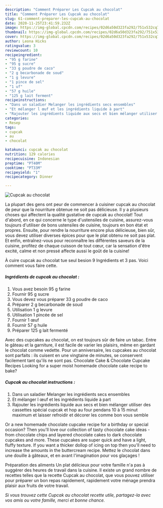 ```yaml
---
description: "Comment Préparer Les Cupcak au chocolat"
title: "Comment Préparer Les Cupcak au chocolat"
slug: 61-comment-preparer-les-cupcak-au-chocolat
date: 2020-11-25T23:41:59.232Z
image: https://img-global.cpcdn.com/recipes/02d6a50d323fa292/751x532cq70/cupcak-au-chocolat-photo-principale-de-la-recette.jpg
thumbnail: https://img-global.cpcdn.com/recipes/02d6a50d323fa292/751x532cq70/cupcak-au-chocolat-photo-principale-de-la-recette.jpg
cover: https://img-global.cpcdn.com/recipes/02d6a50d323fa292/751x532cq70/cupcak-au-chocolat-photo-principale-de-la-recette.jpg
author: Leona Hicks
ratingvalue: 3
reviewcount: 10
recipeingredient:
- "95 g farine"
- "95 g sucre"
- "33 g poudre de caco"
- "2 g becarbonade de soud"
- "1 g levure"
- "1 pince de sel"
- "1 uf"
- "57 g huile"
- "125 g lait ferment"
recipeinstructions:
- "Dans un saladier Melanger les ingrédients secs ensembles"
- "Et mélanger l œuf et les ingrédients liquide à part"
- "Rajouter les ingrédients liquide aux secs et bien mélanger utiliser des cassettes spécial cupcak et hop au four pendans 10 à 15 minut maximum et laisser refroidir et décorer les comme bon vous semble"
categories:
- Resep
tags:
- cupcak
- au
- chocolat

katakunci: cupcak au chocolat 
nutrition: 129 calories
recipecuisine: Indonesian
preptime: "PT40M"
cooktime: "PT33M"
recipeyield: "1"
recipecategory: Dinner

---
```



![Cupcak au chocolat](https://img-global.cpcdn.com/recipes/02d6a50d323fa292/751x532cq70/cupcak-au-chocolat-photo-principale-de-la-recette.jpg)

La plupart des gens ont peur de commencer à cuisiner cupcak au chocolat de peur que la nourriture obtenue ne soit pas délicieuse. Il y a plusieurs choses qui affectent la qualité gustative de cupcak au chocolat! Tout d'abord, en ce qui concerne le type d'ustensiles de cuisine, assurez-vous toujours d'utiliser de bons ustensiles de cuisine, toujours en bon état et propres. Ensuite, pour rendre la nourriture encore plus délicieuse, bien sûr, vous devez utiliser diverses épices pour que le plat obtenu ne soit pas plat. Et enfin, entraînez-vous pour reconnaître les différentes saveurs de la cuisine, profitez de chaque cuisson de tout cœur, car la sensation d'être excité, calme et non pressé affecte aussi le goût de la cuisine!

<!--inarticleads1-->

À cuire cupcak au chocolat tue seul besion 9 Ingrédients et 3 pas. Voici comment vous faire cette.

##### Ingrédients de cupcak au chocolat :

1. Vous avez besoin 95 g farine
1. Fournir 95 g sucre
1. Vous devez vous préparer 33 g poudre de caco
1. Préparer 2 g becarbonade de soud
1. Utilisation 1 g levure
1. Utilisation 1 pincée de sel
1. Fournir 1 œuf
1. Fournir 57 g huile
1. Préparer 125 g lait fermenté


Avec des cupcakes au chocolat, on est toujours sûr de faire un tabac. Entre le gâteau et la garniture, il est facile de varier les plaisirs, même en gardant le chocolat comme vedette. Pour un anniversaire, les cupcakes au chocolat sont parfaits : ils cuisent en une vingtaine de minutes, se conservent facilement tant qu&#39;ils ne sont pas. Chocolate Cake &amp; Chocolate Cupcake Recipes Looking for a super moist homemade chocolate cake recipe to bake? 

<!--inarticleads2-->

##### Cupcak au chocolat instructions :

1. Dans un saladier Melanger les ingrédients secs ensembles
1. Et mélanger l œuf et les ingrédients liquide à part
1. Rajouter les ingrédients liquide aux secs et bien mélanger utiliser des cassettes spécial cupcak et hop au four pendans 10 à 15 minut maximum et laisser refroidir et décorer les comme bon vous semble


Or a new homemade chocolate cupcake recipe for a birthday or special occasion? Then you&#39;ll love our collection of tasty chocolate cake ideas - from chocolate chips and layered chocolate cakes to dark chocolate cupcakes and more. These cupcakes are super quick and have a light, fluffy texture. If you want a thicker dollop of icing on top then you&#39;ll need to increase the amounts in the buttercream recipe. Mettez le chocolat dans une douille à gâteaux, et en avant l&#39;imagination pour vos glaçages ! 

<!--inarticleads1-->

<p>
Préparation des aliments Un plat délicieux pour votre famille n'a pas à suggérer des heures de travail dans la cuisine. Il existe un grand nombre de recettes telles que la recette Cupcak au chocolat, que vous pouvez utiliser pour préparer un bon repas rapidement, rapidement votre ménage prendra plaisir aux fruits de votre travail.
</p>

<p>
<i>Si vous trouvez cette Cupcak au chocolat recette utile, partagez-la avec vos amis ou votre famille, merci et bonne chance.</i>
</p>
